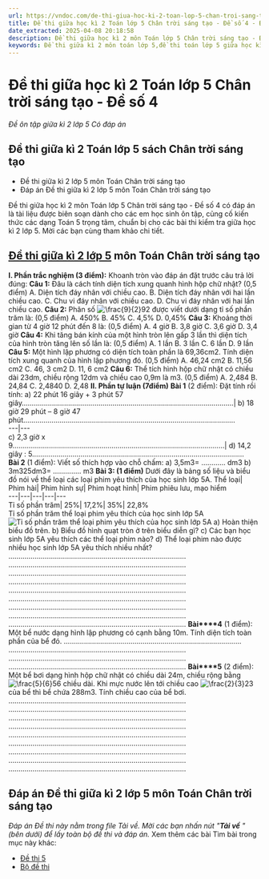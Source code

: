 ```yaml
---
url: https://vndoc.com/de-thi-giua-hoc-ki-2-toan-lop-5-chan-troi-sang-tao-de-so-4-336577
title: Đề thi giữa học kì 2 Toán lớp 5 Chân trời sáng tạo - Đề số 4 - Đề ôn tập giữa kì 2 lớp 5 Có đáp án - VnDoc.com
date_extracted: 2025-04-08 20:18:58
description: Đề thi giữa học kì 2 môn Toán lớp 5 Chân trời sáng tạo - Đề số 4 có đáp án là đề ôn tập cho các em học sinh tham khảo, củng cố kiến thức chuẩn bị cho bài thi giữa học kì 2 lớp 5.
keywords: Đề thi giữa kì 2 môn toán lớp 5,đề thi toán lớp 5 giữa học kì 2,đề thi giữa kì 2 lớp 5 môn toán,đề thi giữa kì 2 toán 5,Đề thi giữa học kì 2 môn toán lớp 5,Đề kiểm tra học kì 2 lớp 5,đề thi giữa học kì 2 lớp 5,ôn thi giữa học kì 2 môn toán lớp 5,đề thi học kì 2 lớp 5,đề thi học kì 2 lớp 5 môn toán,Đề thi giữa học kì 2 lớp 5 môn Toán có đáp án,đề kiểm tra giữa kì 2 lớp 5,Đề thi giữa học kì 2 môn Toán lớp 5 Chân trời sáng tạo,Đề thi giữa kì 2 Toán 5 Chân trời sáng tạo
---
```


# Đề thi giữa học kì 2 Toán lớp 5 Chân trời sáng tạo - Đề số 4
 _Đề ôn tập giữa kì 2 lớp 5 Có đáp án_
## Đề thi giữa kì 2 Toán lớp 5 sách Chân trời sáng tạo
  * Đề thi giữa kì 2 lớp 5 môn Toán Chân trời sáng tạo
  * Đáp án Đề thi giữa kì 2 lớp 5 môn Toán Chân trời sáng tạo

Đề thi giữa học kì 2 môn Toán lớp 5 Chân trời sáng tạo - Đề số 4 có đáp án là tài liệu được biên soạn dành cho các em học sinh ôn tập, củng cố kiến thức các dạng Toán 5 trọng tâm, chuẩn bị cho các bài thi kiểm tra giữa học kì 2 lớp 5. Mời các bạn cùng tham khảo chi tiết.
## **[Đề thi giữa kì 2 lớp 5](<https://vndoc.com/de-thi-giua-ki-2-lop5>) môn Toán Chân trời sáng tạo**
**I. Phần trắc nghiệm \(3 điểm\):** Khoanh tròn vào đáp án đặt trước câu trả lời đúng:
**Câu 1:** Đâu là cách tính diện tích xung quanh hình hộp chữ nhật? \(0,5 điểm\)
A. Diện tích đáy nhân với chiều cao.
B. Diện tích đáy nhân với hai lần chiều cao.
C. Chu vi đáy nhân với chiều cao.
D. Chu vi đáy nhân với hai lần chiều cao.
**Câu 2:** Phân số ![\\frac{9}{2}](https://i.vdoc.vn/data/image/blank.png)92 được viết dưới dạng tỉ số phần trăm là: \(0,5 điểm\)
A. 450%
B. 45%
C. 4,5%
D. 0,45%
**Câu 3:** Khoảng thời gian từ 4 giờ 12 phút đến 8 là: \(0,5 điểm\)
A. 4 giờ
B. 3,8 giờ
C. 3,6 giờ
D. 3,4 giờ
**Câu 4:** Khi tăng bán kính của một hình tròn lên gấp 3 lần thì diện tích của hình tròn tăng lên số lần là: \(0,5 điểm\)
A. 1 lần
B. 3 lần
C. 6 lần
D. 9 lần
**Câu 5:** Một hình lập phương có diện tích toàn phần là 69,36cm2. Tính diện tích xung quanh của hình lập phương đó. \(0,5 điểm\)
A. 46,24 cm2
B. 11,56 cm2
C. 46, 3 cm2
D. 11, 6 cm2
**Câu 6:** Thể tích hình hộp chữ nhật có chiều dài 23dm, chiều rộng 12dm và chiều cao 0,9m là m3. \(0,5 điểm\)
A. 2,484
B. 24,84
C. 2,4840
D. 2,48
**II. Phần tự luận \(****7****điểm\)**
**Bài 1** \(2 điểm\): Đặt tính rồi tính:
a\) 22 phút 16 giây + 3 phút 57 giây……………………………………………………………………………………………| b\) 18 giờ 29 phút – 8 giờ 47 phút……………………………………………………………………………………………  
---|---  
c\) 2,3 giờ x 9……………………………………………………………………………………………| d\) 14,2 giây : 5……………………………………………………………………………………………  
**Bài 2** \(1 điểm\): Viết số thích hợp vào chỗ chấm:
a\) 3,5m3= ……..…. dm3
b\) 3m325dm3= …..….….. m3
**Bài 3: \(1 điểm\)**
Dưới đây là bảng số liệu và biểu đồ nói về thể loại các loại phim yêu thích của học sinh lớp 5A.
Thể loại| Phim hài| Phim hình sự| Phim hoạt hình| Phim phiêu lưu, mạo hiểm  
---|---|---|---|---  
Tỉ số phần trăm| 25%| 17,2%| 35%| 22,8%  
Tỉ số phần trăm thể loại phim yêu thích của học sinh lớp 5A
![Tỉ số phần trăm thể loại phim yêu thích của học sinh lớp 5A](https://i.vdoc.vn/data/image/2025/02/18/toan-5ctst-1.jpg)
a\) Hoàn thiện biểu đồ trên.
b\) Biểu đồ hình quạt tròn ở trên biểu diễn gì?
c\) Các bạn học sinh lớp 5A yêu thích các thể loại phim nào?
d\) Thể loại phim nào được nhiều học sinh lớp 5A yêu thích nhiều nhất?
….…………………………………………………………………………
….…………………………………………………………………………
….…………………………………………………………………………
….…………………………………………………………………………
….…………………………………………………………………………
….…………………………………………………………………………
….…………………………………………………………………………
….…………………………………………………………………………
….…………………………………………………………………………
**Bài****4** \(1 điểm\): Một bể nước dạng hình lập phương có cạnh bằng 10m. Tính diện tích toàn phần của bể đó.
….…………………………………………………………………………
….…………………………………………………………………………
….…………………………………………………………………………
….…………………………………………………………………………
**Bài****5** \(2 điểm\): Một bể bơi dạng hình hộp chữ nhật có chiều dài 24m, chiều rộng bằng ![\\frac{5}{6}](https://i.vdoc.vn/data/image/blank.png)56 chiều dài. Khi mực nước lên tới chiều cao ![\\frac{2}{3}](https://i.vdoc.vn/data/image/blank.png)23 của bể thì bể chứa 288m3. Tính chiều cao của bể bơi.
….…………………………………………………………………………
….…………………………………………………………………………
….…………………………………………………………………………
….…………………………………………………………………………
….…………………………………………………………………………
….…………………………………………………………………………
….…………………………………………………………………………
….…………………………………………………………………………
….…………………………………………………………………………
## **Đáp án Đề thi giữa kì 2 lớp 5 môn Toán Chân trời sáng tạo**
 _Đáp án Đề thi này nằm trong file Tải về. Mời các bạn nhấn nút "**Tải về** " \(bên dưới\) để lấy toàn bộ đề thi và đáp án._
Xem thêm các bài Tìm bài trong mục này khác:
  * [Đề thi 5](</de-thi-giua-hoc-ki-2-toan-lop-5-chan-troi-sang-tao-de-so-5-336579>)
  * [Bộ đề thi](</bo-de-thi-giua-hoc-ki-2-mon-toan-lop-5-co-dap-an-290988>)

